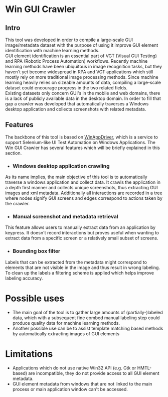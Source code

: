 # Win GUI Crawler

## Intro


This tool was developed in order to compile a large-scale GUI image/metadata dataset with the purpose of using it improve GUI element identification with machine learning methods. <br> GUI element identification is an essential part of VGT (Visual GUI Testing) and RPA (Robotic Process Automation) workflows.  Recently machine learning methods have been ubiquitous in image recognition tasks, but they haven't yet become widespread in RPA and VGT applications which still mostly rely on more traditional image processing methods. Since machine learning heavily relies on sizeable amounts of data, compiling a large-scale dataset could encourage progress in the two related fields. <br>
Existing datasets only concern GUI's in the mobile and web domains, there is a lack of publicly available data in the desktop domain. In order to fill that gap a crawler was developed that automatically traverses a Windows desktop application and collects screenshots with related metadata. </br>

## Features
The backbone of this tool is based on [WinAppDriver](https://github.com/microsoft/WinAppDriver), which is a service to support Selenium-like UI Test Automation on Windows Applications.
The Win GUI Crawler has several features which will be briefly explained in this section.

- ### Windows desktop application crawling
As its name implies, the main objective of this tool is to automatically traverse a windows application and collect data. It crawls the application in a depth first manner and collects unique screenshots, thus extracting GUI images and xml metadata. Additionally all interactions are recorded in a tree where nodes signify GUI screens and edges correspond to actions taken by the crawler.

- ### Manual screenshot and metadata retrieval
This feature allows users to manually extract data from an application by keypress. It doesn't record interactions but proves useful when wanting to extract data from a specific screen or a relatively small subset of screens.
- ### Bounding box filter
Labels that can be extracted from the metadata might correspond to elements that are not visible in the image and thus result in wrong labeling. To clean up the labels a filtering scheme is applied which helps improve labeling accuracy.

# Possible uses
- The main goal of the tool is to gather large amounts of (partially-)labeled data, which with a subsequent fine combed manual labeling step could produce quality data for machine learning methods.​
- Another possible use can be to assist template matching based methods by automatically extracting images of GUI elements

# Limitations
- Applications which do not use native Win32 API (e.g. Gtk or HMTL-based) are incompatible, they do not provide access to all GUI element metadata.
- GUI element metadata from windows that are not linked to the main process or main application window can't be accessed.
